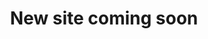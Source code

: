 ---
layout: post
title: New site coming soon
category: general

excerpt: Mechanic's car is always the one broken down, eh? we'll be back soon with update to site...
---